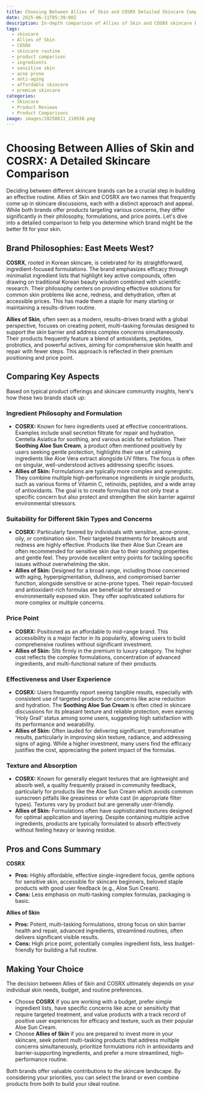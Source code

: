 ```yaml
---
title: Choosing Between Allies of Skin and COSRX Detailed Skincare Comparison
date: 2025-06-11T05:39:00Z
description: In-depth comparison of Allies of Skin and COSRX skincare brands focusing on ingredients user experience price and suitability for different skin needs.
tags:
  - skincare
  - Allies of Skin
  - COSRX
  - skincare routine
  - product comparison
  - ingredients
  - sensitive skin
  - acne prone
  - anti-aging
  - affordable skincare
  - premium skincare
categories:
  - Skincare
  - Product Reviews
  - Product Comparisons
image: images/20250611_110938.png
---
```


# Choosing Between Allies of Skin and COSRX: A Detailed Skincare Comparison

Deciding between different skincare brands can be a crucial step in building an effective routine. Allies of Skin and COSRX are two names that frequently come up in skincare discussions, each with a distinct approach and appeal. While both brands offer products targeting various concerns, they differ significantly in their philosophy, formulations, and price points. Let's dive into a detailed comparison to help you determine which brand might be the better fit for your skin.

## Brand Philosophies: East Meets West?

**COSRX**, rooted in Korean skincare, is celebrated for its straightforward, ingredient-focused formulations. The brand emphasizes efficacy through minimalist ingredient lists that highlight key active compounds, often drawing on traditional Korean beauty wisdom combined with scientific research. Their philosophy centers on providing effective solutions for common skin problems like acne, redness, and dehydration, often at accessible prices. This has made them a staple for many starting or maintaining a results-driven routine.

**Allies of Skin**, often seen as a modern, results-driven brand with a global perspective, focuses on creating potent, multi-tasking formulas designed to support the skin barrier and address complex concerns simultaneously. Their products frequently feature a blend of antioxidants, peptides, probiotics, and powerful actives, aiming for comprehensive skin health and repair with fewer steps. This approach is reflected in their premium positioning and price point.

## Comparing Key Aspects

Based on typical product offerings and skincare community insights, here's how these two brands stack up:

### Ingredient Philosophy and Formulation

*   **COSRX:** Known for hero ingredients used at effective concentrations. Examples include snail secretion filtrate for repair and hydration, Centella Asiatica for soothing, and various acids for exfoliation. Their **Soothing Aloe Sun Cream**, a product often mentioned positively by users seeking gentle protection, highlights their use of calming ingredients like Aloe Vera extract alongside UV filters. The focus is often on singular, well-understood actives addressing specific issues.
*   **Allies of Skin:** Formulations are typically more complex and synergistic. They combine multiple high-performance ingredients in single products, such as various forms of Vitamin C, retinoids, peptides, and a wide array of antioxidants. The goal is to create formulas that not only treat a specific concern but also protect and strengthen the skin barrier against environmental stressors.

### Suitability for Different Skin Types and Concerns

*   **COSRX:** Particularly favored by individuals with sensitive, acne-prone, oily, or combination skin. Their targeted treatments for breakouts and redness are highly effective. Products like their Aloe Sun Cream are often recommended for sensitive skin due to their soothing properties and gentle feel. They provide excellent entry points for tackling specific issues without overwhelming the skin.
*   **Allies of Skin:** Designed for a broad range, including those concerned with aging, hyperpigmentation, dullness, and compromised barrier function, alongside sensitive or acne-prone types. Their repair-focused and antioxidant-rich formulas are beneficial for stressed or environmentally exposed skin. They offer sophisticated solutions for more complex or multiple concerns.

### Price Point

*   **COSRX:** Positioned as an affordable to mid-range brand. This accessibility is a major factor in its popularity, allowing users to build comprehensive routines without significant investment.
*   **Allies of Skin:** Sits firmly in the premium to luxury category. The higher cost reflects the complex formulations, concentration of advanced ingredients, and multi-functional nature of their products.

### Effectiveness and User Experience

*   **COSRX:** Users frequently report seeing tangible results, especially with consistent use of targeted products for concerns like acne reduction and hydration. The **Soothing Aloe Sun Cream** is often cited in skincare discussions for its pleasant texture and reliable protection, even earning 'Holy Grail' status among some users, suggesting high satisfaction with its performance and wearability.
*   **Allies of Skin:** Often lauded for delivering significant, transformative results, particularly in improving skin texture, radiance, and addressing signs of aging. While a higher investment, many users find the efficacy justifies the cost, appreciating the potent impact of the formulas.

### Texture and Absorption

*   **COSRX:** Known for generally elegant textures that are lightweight and absorb well, a quality frequently praised in community feedback, particularly for products like the Aloe Sun Cream which avoids common sunscreen pitfalls like greasiness or white cast (in appropriate filter types). Textures vary by product but are generally user-friendly.
*   **Allies of Skin:** Formulations often have sophisticated textures designed for optimal application and layering. Despite containing multiple active ingredients, products are typically formulated to absorb effectively without feeling heavy or leaving residue.

## Pros and Cons Summary

**COSRX**

*   **Pros:** Highly affordable, effective single-ingredient focus, gentle options for sensitive skin, accessible for skincare beginners, beloved staple products with good user feedback (e.g., Aloe Sun Cream).
*   **Cons:** Less emphasis on multi-tasking complex formulas, packaging is basic.

**Allies of Skin**

*   **Pros:** Potent, multi-tasking formulations, strong focus on skin barrier health and repair, advanced ingredients, streamlined routines, often delivers significant visible results.
*   **Cons:** High price point, potentially complex ingredient lists, less budget-friendly for building a full routine.

## Making Your Choice

The decision between Allies of Skin and COSRX ultimately depends on your individual skin needs, budget, and routine preferences.

*   Choose **COSRX** if you are working with a budget, prefer simple ingredient lists, have specific concerns like acne or sensitivity that require targeted treatment, and value products with a track record of positive user experiences for efficacy and texture, such as their popular Aloe Sun Cream.
*   Choose **Allies of Skin** if you are prepared to invest more in your skincare, seek potent multi-tasking products that address multiple concerns simultaneously, prioritize formulations rich in antioxidants and barrier-supporting ingredients, and prefer a more streamlined, high-performance routine.

Both brands offer valuable contributions to the skincare landscape. By considering your priorities, you can select the brand or even combine products from both to build your ideal routine.

